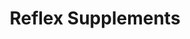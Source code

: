 ---
title: "Reflex Supplements"
url: /calgary/reflex-supplements-country-hills-boulevard-ne/
shop: nutrition supplements
---